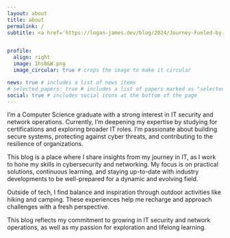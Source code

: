 ```yaml
---
layout: about
title: about
permalink: /
subtitle: <a href='https://logan-james.dev/blog/2024/Journey-Fueled-by-Curiosity/'> A Journey Fueled by Curiosity </a>


profile:
  align: right
  image: 1hsB&W.png
  image_circular: true # crops the image to make it circular

news: true # includes a list of news items
# selected_papers: true # includes a list of papers marked as "selected={true}"
social: true # includes social icons at the bottom of the page
---
```


I’m a Computer Science graduate with a strong interest in IT security and network operations. Currently, I’m deepening my expertise by studying for certifications and exploring broader IT roles. I’m passionate about building secure systems, protecting against cyber threats, and contributing to the resilience of organizations.

This blog is a place where I share insights from my journey in IT, as I work to hone my skills in cybersecurity and networking. My focus is on practical solutions, continuous learning, and staying up-to-date with industry developments to be well-prepared for a dynamic and evolving field.

Outside of tech, I find balance and inspiration through outdoor activities like hiking and camping. These experiences help me recharge and approach challenges with a fresh perspective.

This blog reflects my commitment to growing in IT security and network operations, as well as my passion for exploration and lifelong learning.
